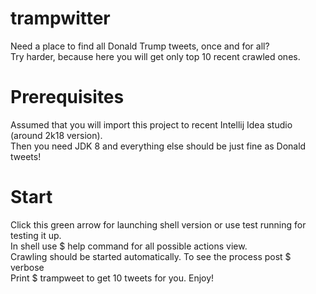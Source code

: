 # trampwitter
Need a place to find all Donald Trump tweets, once and for all?<br/>
Try harder, because here you will get only top 10 recent crawled ones.

# Prerequisites
Assumed that you will import this project to recent Intellij Idea studio (around 2k18 version).<br/>
Then you need JDK 8 and everything else should be just fine as Donald tweets!

# Start
Click this green arrow for launching shell version or use test running for testing it up.<br/>
In shell use $ help command for all possible actions view. <br/>
Crawling should be started automatically. To see the process post $ verbose <br/>
Print $ trampweet to get 10 tweets for you. Enjoy!
